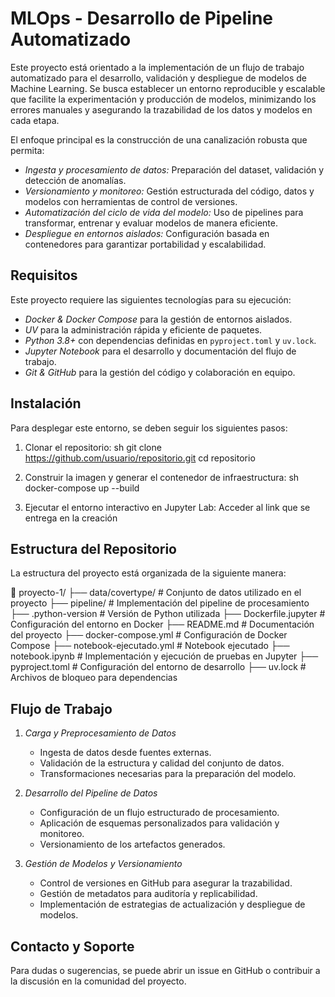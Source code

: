 # MLOps - Desarrollo de Pipeline Automatizado

Este proyecto está orientado a la implementación de un flujo de trabajo automatizado para el desarrollo, validación y despliegue de modelos de Machine Learning. Se busca establecer un entorno reproducible y escalable que facilite la experimentación y producción de modelos, minimizando los errores manuales y asegurando la trazabilidad de los datos y modelos en cada etapa.

El enfoque principal es la construcción de una canalización robusta que permita:

- *Ingesta y procesamiento de datos:* Preparación del dataset, validación y detección de anomalías.
- *Versionamiento y monitoreo:* Gestión estructurada del código, datos y modelos con herramientas de control de versiones.
- *Automatización del ciclo de vida del modelo:* Uso de pipelines para transformar, entrenar y evaluar modelos de manera eficiente.
- *Despliegue en entornos aislados:* Configuración basada en contenedores para garantizar portabilidad y escalabilidad.

## Requisitos

Este proyecto requiere las siguientes tecnologías para su ejecución:

- *Docker & Docker Compose* para la gestión de entornos aislados.
- *UV* para la administración rápida y eficiente de paquetes.
- *Python 3.8+* con dependencias definidas en `pyproject.toml` y `uv.lock`.
- *Jupyter Notebook* para el desarrollo y documentación del flujo de trabajo.
- *Git & GitHub* para la gestión del código y colaboración en equipo.

## Instalación

Para desplegar este entorno, se deben seguir los siguientes pasos:

1. Clonar el repositorio:
   sh
   git clone https://github.com/usuario/repositorio.git
   cd repositorio
   
2. Construir la imagen y generar el contenedor de infraestructura:
   sh
   docker-compose up --build
   
3. Ejecutar el entorno interactivo en Jupyter Lab:
   Acceder al link que se entrega en la creación
   

## Estructura del Repositorio

La estructura del proyecto está organizada de la siguiente manera:


📂 proyecto-1/
 ├── data/covertype/     # Conjunto de datos utilizado en el proyecto
 ├── pipeline/           # Implementación del pipeline de procesamiento
 ├── .python-version     # Versión de Python utilizada
 ├── Dockerfile.jupyter  # Configuración del entorno en Docker
 ├── README.md           # Documentación del proyecto
 ├── docker-compose.yml  # Configuración de Docker Compose
 ├── notebook-ejecutado.yml  # Notebook ejecutado
 ├── notebook.ipynb      # Implementación y ejecución de pruebas en Jupyter
 ├── pyproject.toml      # Configuración del entorno de desarrollo
 ├── uv.lock             # Archivos de bloqueo para dependencias


## Flujo de Trabajo

1. *Carga y Preprocesamiento de Datos*
   - Ingesta de datos desde fuentes externas.
   - Validación de la estructura y calidad del conjunto de datos.
   - Transformaciones necesarias para la preparación del modelo.

2. *Desarrollo del Pipeline de Datos*
   - Configuración de un flujo estructurado de procesamiento.
   - Aplicación de esquemas personalizados para validación y monitoreo.
   - Versionamiento de los artefactos generados.

3. *Gestión de Modelos y Versionamiento*
   - Control de versiones en GitHub para asegurar la trazabilidad.
   - Gestión de metadatos para auditoría y replicabilidad.
   - Implementación de estrategias de actualización y despliegue de modelos.

## Contacto y Soporte

Para dudas o sugerencias, se puede abrir un issue en GitHub o contribuir a la discusión en la comunidad del proyecto.
